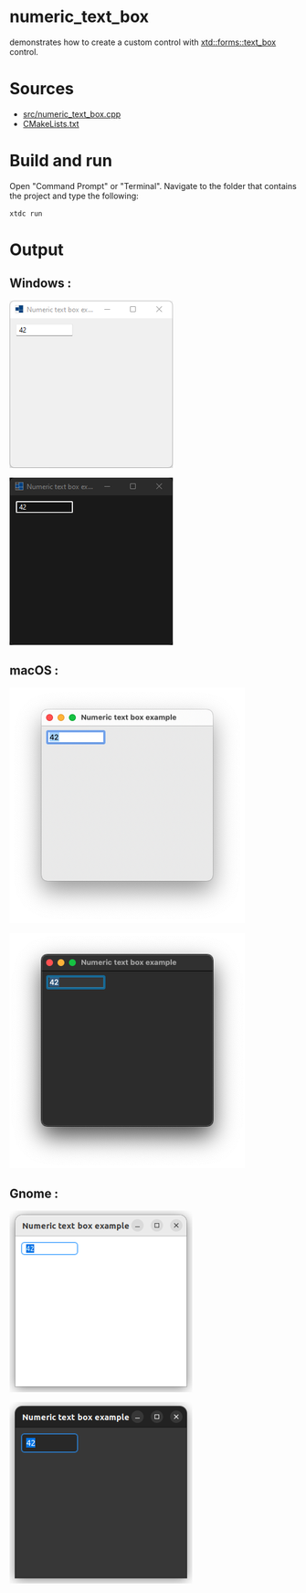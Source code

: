 # numeric_text_box

demonstrates how to create a custom control with [xtd::forms::text_box](https://gammasoft71.github.io/xtd/reference_guides/latest/classxtd_1_1forms_1_1text__box.html) control.

# Sources

* [src/numeric_text_box.cpp](src/numeric_text_box.cpp)
* [CMakeLists.txt](CMakeLists.txt)

# Build and run

Open "Command Prompt" or "Terminal". Navigate to the folder that contains the project and type the following:

```shell
xtdc run
```

# Output

## Windows :

![Screenshot](../../../../docs/pictures/examples/numeric_text_box_w.png)

![Screenshot](../../../../docs/pictures/examples/numeric_text_box_wd.png)

## macOS :

![Screenshot](../../../../docs/pictures/examples/numeric_text_box_m.png)

![Screenshot](../../../../docs/pictures/examples/numeric_text_box_md.png)

## Gnome :

![Screenshot](../../../../docs/pictures/examples/numeric_text_box_g.png)

![Screenshot](../../../../docs/pictures/examples/numeric_text_box_gd.png)
